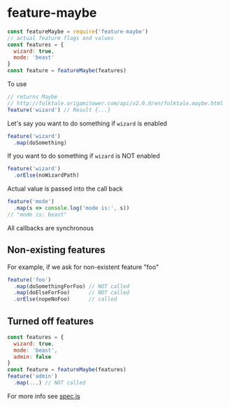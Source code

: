 # feature-maybe

```js
const featureMaybe = require('feature-maybe')
// actual feature flags and values
const features = {
  wizard: true,
  mode: 'beast'
}
const feature = featureMaybe(features)
```

To use

```js
// returns Maybe
// http://folktale.origamitower.com/api/v2.0.0/en/folktale.maybe.html
feature('wizard') // Result {...}
```

Let's say you want to do something if `wizard` is enabled

```js
feature('wizard')
  .map(doSomething)
```

If you want to do something if `wizard` is NOT enabled

```js
feature('wizard')
  .orElse(noWizardPath)
```

Actual value is passed into the call back

```js
feature('mode')
  .map(s => console.log('mode is:', s))
// "mode is: beast"
```

All callbacks are synchronous

## Non-existing features

For example, if we ask for non-existent feature "foo"

```js
feature('foo')
  .map(doSomethingForFoo) // NOT called
  .map(doElseForFoo)      // NOT called
  .orElse(nopeNoFoo)      // called
```

## Turned off features

```js
const features = {
  wizard: true,
  mode: 'beast',
  admin: false
}
const feature = featureMaybe(features)
feature('admin')
  .map(...) // NOT called
```

For more info see [spec.js](spec.js)
